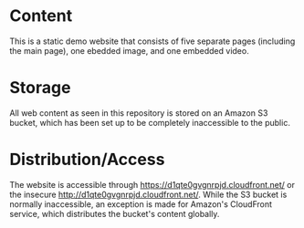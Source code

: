 # Content

This is a static demo website that consists of five separate pages (including the main page), one ebedded image, and one embedded video.

# Storage

All web content as seen in this repository is stored on an Amazon S3 bucket, which has been set up to be completely inaccessible to the public.

# Distribution/Access

The website is accessible through https://d1qte0gvgnrpjd.cloudfront.net/ or the insecure http://d1qte0gvgnrpjd.cloudfront.net/. While the S3 bucket is normally inaccessible, an exception is made for Amazon's CloudFront service, which distributes the bucket's content globally.
